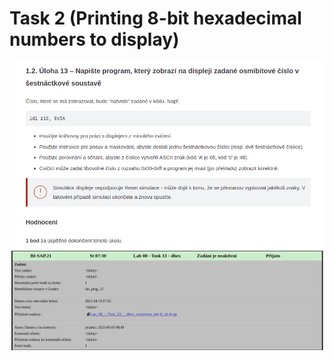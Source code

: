 # Task 2 (Printing 8-bit hexadecimal numbers to display)

![Assignment](assignment.png)
![Results](results.png)
